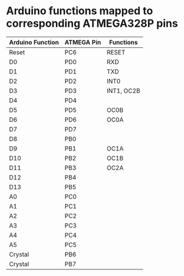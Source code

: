 # Arduino functions mapped to corresponding ATMEGA328P pins

|**Arduino Function** | **ATMEGA Pin** | **Functions** |
| --- | --- | --- |
| Reset | PC6 | RESET |
| D0 | PD0 | RXD |
| D1 | PD1 | TXD |
| D2 | PD2 | INT0 |
| D3 | PD3 | INT1, OC2B |
| D4 | PD4 | |
| D5 | PD5 | OC0B |
| D6 | PD6 | OC0A |
| D7 | PD7 | |
| D8 | PB0 | |
| D9 | PB1 | OC1A |
| D10 | PB2 | OC1B |
| D11 | PB3 | OC2A |
| D12 | PB4 | |
| D13 | PB5 | |
| A0 | PC0 | |
| A1 | PC1 | |
| A2 | PC2| |
| A3 | PC3 | |
| A4 | PC4 | |
| A5 | PC5 | |
| Crystal | PB6 | |
| Crystal | PB7 | |
